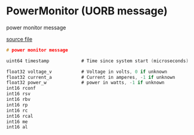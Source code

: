 # PowerMonitor (UORB message)

power monitor message

[source file](https://github.com/PX4/PX4-Autopilot/blob/main/msg/PowerMonitor.msg)

```c
# power monitor message

uint64 timestamp			# Time since system start (microseconds)

float32 voltage_v			# Voltage in volts, 0 if unknown
float32 current_a		    # Current in amperes, -1 if unknown
float32 power_w		        # power in watts, -1 if unknown
int16 rconf
int16 rsv
int16 rbv
int16 rp
int16 rc
int16 rcal
int16 me
int16 al

```
